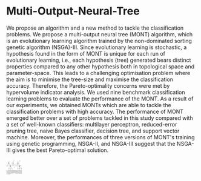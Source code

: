 # Multi-Output-Neural-Tree

We propose an algorithm and a new method to tackle the classification problems. We propose a multi-output neural tree (MONT) algorithm, which is an evolutionary learning algorithm trained by the non-dominated sorting genetic algorithm (NSGA)-III. Since evolutionary learning is stochastic, a hypothesis found in the form of MONT is unique for each run of evolutionary learning, i.e., each hypothesis (tree) generated bears distinct properties compared to any other hypothesis both in topological space and parameter-space. This leads to a challenging optimisation problem where the aim is to minimise the tree-size and maximise the classification accuracy. Therefore, the Pareto-optimality concerns were met by hypervolume indicator analysis. We used nine benchmark classification learning problems to evaluate the performance of the MONT. As a result of our experiments, we obtained MONTs which are able to tackle the classification problems with high accuracy. The performance of MONT emerged better over a set of problems tackled in this study compared with a set of well-known classifiers: multilayer perceptron, reduced-error pruning tree, naive Bayes classifier, decision tree, and support vector machine. Moreover, the performances of three versions of MONT's training using genetic programming, NSGA-II, and NSGA-III suggest that the NSGA-III gives the best Pareto-optimal solution.

<img src="https://github.com/vojha-code/Multi-Output-Neural-Tree/blob/main/results/MONT.png" alt="MONT" width="42" height="42">


